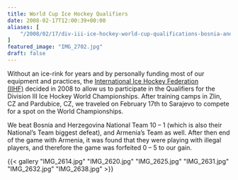 ```yaml
---
title: World Cup Ice Hockey Qualifiers
date: 2008-02-17T12:00:39+00:00
aliases: [
    "/2008/02/17/div-iii-ice-hockey-world-cup-qualifications-bosnia-and-herzegovina/"
]
featured_image: "IMG_2702.jpg"
draft: false
---
```

Without an ice-rink for years and by personally funding most of our equipment and practices, the <a href="http://www.iihf.org" target="_blank">International Ice Hockey Federation (IIHF)</a> decided in 2008 to allow us to participate in the Qualifiers for the Division III Ice Hockey World Championships. After training camps in Zlin, CZ and Pardubice, CZ, we traveled on February 17th to Sarajevo to compete for a spot on the World Championships.

We beat Bosnia and Herzegovina National Team 10 &#8211; 1 (which is also their National&#8217;s Team biggest defeat), and Armenia&#8217;s Team as well. After then end of the game with Armenia, it was found that they were playing with illegal players, and therefore the game was forfeited 0 &#8211; 5 to our gain.

{{< gallery "IMG_2614.jpg" "IMG_2620.jpg" "IMG_2625.jpg" "IMG_2631.jpg" "IMG_2632.jpg" "IMG_2638.jpg" >}}
